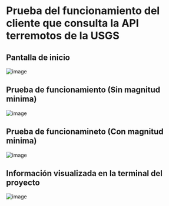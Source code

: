 # Prueba del funcionamiento del cliente que consulta la API terremotos de la USGS
## Pantalla de inicio
![image](https://github.com/user-attachments/assets/c97bbaeb-b21a-42a8-b013-5482ee67333c)

## Prueba de funcionamiento (Sin magnitud minima)
![image](https://github.com/user-attachments/assets/dba0ba5d-fc86-4f54-87f0-2b2004ee2205)

## Prueba de funcionamineto (Con magnitud minima)
![image](https://github.com/user-attachments/assets/ef0091de-495c-4e97-b03c-cb5b01de3313)

## Información visualizada en la terminal del proyecto
![image](https://github.com/user-attachments/assets/2bed1874-660e-4728-abe7-f0432bf81b6c)
